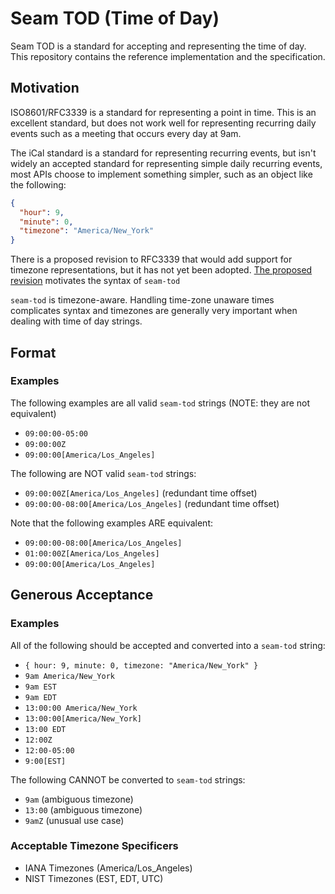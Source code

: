 # Seam TOD (Time of Day)

Seam TOD is a standard for accepting and representing the
time of day. This repository contains the reference implementation and the
specification.

## Motivation

ISO8601/RFC3339 is a standard for representing a point in time. This is an
excellent standard, but does not work well for representing recurring daily
events such as a meeting that occurs every day at 9am.

The iCal standard is a standard for representing recurring events, but isn't
widely an accepted standard for representing simple daily recurring events, most
APIs choose to implement something simpler, such as an object like the following:

```json
{
  "hour": 9,
  "minute": 0,
  "timezone": "America/New_York"
}
```

There is a proposed revision to RFC3339 that would add support for timezone
representations, but it has not yet been adopted. [The proposed revision](https://datatracker.ietf.org/doc/draft-ietf-sedate-datetime-extended/)
motivates the syntax of `seam-tod`

`seam-tod` is timezone-aware. Handling time-zone unaware times complicates
syntax and timezones are generally very important when dealing with time of day strings.

## Format

### Examples

The following examples are all valid `seam-tod` strings (NOTE: they are not equivalent)

- `09:00:00-05:00`
- `09:00:00Z`
- `09:00:00[America/Los_Angeles]`

The following are NOT valid `seam-tod` strings:

- `09:00:00Z[America/Los_Angeles]` (redundant time offset)
- `09:00:00-08:00[America/Los_Angeles]` (redundant time offset)

Note that the following examples ARE equivalent:

- `09:00:00-08:00[America/Los_Angeles]`
- `01:00:00Z[America/Los_Angeles]`
- `09:00:00[America/Los_Angeles]`

## Generous Acceptance

### Examples

All of the following should be accepted and converted into
a `seam-tod` string:

- `{ hour: 9, minute: 0, timezone: "America/New_York" }`
- `9am America/New_York`
- `9am EST`
- `9am EDT`
- `13:00:00 America/New_York`
- `13:00:00[America/New_York]`
- `13:00 EDT`
- `12:00Z`
- `12:00-05:00`
- `9:00[EST]`

The following CANNOT be converted to `seam-tod` strings:

- `9am` (ambiguous timezone)
- `13:00` (ambiguous timezone)
- `9amZ` (unusual use case)

### Acceptable Timezone Specificers

- IANA Timezones (America/Los_Angeles)
- NIST Timezones (EST, EDT, UTC)
